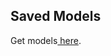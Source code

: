 ## Saved Models 

Get models[ here](https://drive.google.com/drive/folders/1xnXEZX0hPsQWPTwOcxlmVL4ru0unLig5?usp=sharing).
